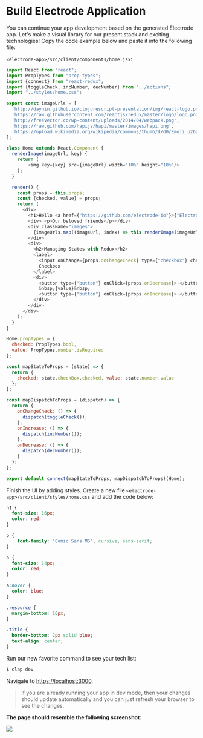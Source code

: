 # Build Electrode Application

You can continue your app development based on the generated Electrode app. Let's make a visual library for our present stack and exciting technologies! Copy the code example below and paste it into the following file:

`<electrode-app>/src/client/components/home.jsx`:

```js
import React from "react";
import PropTypes from "prop-types";
import {connect} from "react-redux";
import {toggleCheck, incNumber, decNumber} from "../actions";
import "../styles/home.css";

export const imageUrls = [
  'http://daynin.github.io/clojurescript-presentation/img/react-logo.png',
  'https://raw.githubusercontent.com/reactjs/redux/master/logo/logo.png',
  'http://freevector.co/wp-content/uploads/2014/04/webpack.png',
  'https://raw.github.com/hapijs/hapi/master/images/hapi.png',
  'https://upload.wikimedia.org/wikipedia/commons/thumb/d/d0/Emoji_u26a1.svg/2000px-Emoji_u26a1.svg.png'
];

class Home extends React.Component {
  renderImage(imageUrl, key) {
    return (
        <img key={key} src={imageUrl} width="10%" height="10%"/>
    );
  }

  render() {
    const props = this.props;
    const {checked, value} = props;
    return (
      <div>
        <h1>Hello <a href={"https://github.com/electrode-io"}>{"Electrode"}</a></h1>
        <div> <p>Our beloved friends</p></div>
        <div className="images">
          {imageUrls.map((imageUrl, index) => this.renderImage(imageUrl, index))}
        </div>
        <div>
          <h2>Managing States with Redux</h2>
          <label>
            <input onChange={props.onChangeCheck} type={"checkbox"} checked={checked}/>
            Checkbox
          </label>
          <div>
            <button type={"button"} onClick={props.onDecrease}>-</button>
            &nbsp;{value}&nbsp;
            <button type={"button"} onClick={props.onIncrease}>+</button>
          </div>
        </div>
      </div>
    );
  }
}

Home.propTypes = {
  checked: PropTypes.bool,
  value: PropTypes.number.isRequired
};

const mapStateToProps = (state) => {
  return {
    checked: state.checkBox.checked, value: state.number.value
  };
};

const mapDispatchToProps = (dispatch) => {
  return {
    onChangeCheck: () => {
      dispatch(toggleCheck());
    },
    onIncrease: () => {
      dispatch(incNumber());
    },
    onDecrease: () => {
      dispatch(decNumber());
    }
  };
};

export default connect(mapStateToProps, mapDispatchToProps)(Home);
```

Finish the UI by adding styles. Create a new file `<electrode-app>/src/client/styles/home.css` and add the code below:

```css
h1 {
  font-size: 16px;
  color: red;
}

p {
    font-family: "Comic Sans MS", cursive, sans-serif;
}

a {
  font-size: 14px;
  color: red;
}

a:hover {
  color: blue;
}

.resource {
  margin-bottom: 10px;
}

.title {
  border-bottom: 2px solid blue;
  text-align: center;
}
```

Run our new favorite command to see your tech list:

```bash
$ clap dev
```

Navigate to [https://localhost:3000](https://localhost:3000]/).

> If you are already running your app in dev mode, then your changes should update automatically and you can just refresh your browser to see the changes.

**The page should resemble the following screenshot:**

![](/images/further-develop-app.png)
